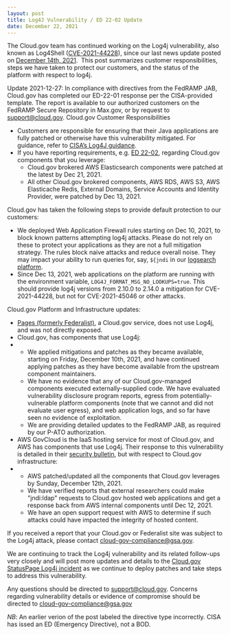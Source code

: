 ```yaml
---
layout: post
title: Log4J Vulnerability / ED 22-02 Update
date: December 22, 2021
---
```

The Cloud.gov team has continued working on the Log4j vulnerability, also known as Log4Shell ([CVE-2021-44228](https://nvd.nist.gov/vuln/detail/CVE-2021-44228)), since our last news update posted on [December 14th, 2021](https://www.cloud.gov/2021/12/14/log4j-buildpack-updates/).  This post summarizes customer responsibilities, steps we have taken to protect our customers, and the status of the platform with respect to log4j.

Update 2021-12-27: In compliance with directives from the FedRAMP JAB, Cloud.gov has completed our ED-22-01 response per the CISA-provided template. The report is available to our authorized customers on the FedRAMP Secure Repository in Max.gov, or by request to support@cloud.gov. 
Cloud.gov Customer Responsibilities

* Customers are responsible for ensuring that their Java applications are fully patched or otherwise have this vulnerability mitigated. For guidance, refer to [CISA’s Log4J guidance](https://www.cisa.gov/news-events/cybersecurity-advisories/aa21-356a).
* If you have reporting requirements, e.g. [ED 22-02](https://www.cisa.gov/emergency-directive-22-02), regarding Cloud.gov components that you leverage:
  * Cloud.gov brokered AWS Elasticsearch components were patched at the latest by Dec 21, 2021.
  * All other Cloud.gov brokered components, AWS RDS, AWS S3, AWS Elasticache Redis, External Domains, Service Accounts and Identity Provider, were patched by Dec 13, 2021.

Cloud.gov has taken the following steps to provide default protection to our customers:

* We deployed Web Application Firewall rules starting on Dec 10, 2021, to block known patterns attempting log4j attacks. Please do not rely on these to protect your applications as they are not a full mitigation strategy. The rules block naive attacks and reduce overall noise. They may impact your ability to run queries for, say, `${jndi` in our [logsearch platform](https://logs.fr.cloud.gov).
* Since Dec 13, 2021, web applications on the platform are running with the environment variable, `LOG4J_FORMAT_MSG_NO_LOOKUPS=true`. This should provide log4j versions from 2.10.0 to 2.14.0 a mitigation for CVE-2021-44228, but not for CVE-2021-45046 or other attacks.

Cloud.gov Platform and Infrastructure updates:

* [Pages (formerly Federalist)](https://pages.cloud.gov/), a Cloud.gov service, does not use Log4j, and was not directly exposed.
* Cloud.gov, has components that use Log4j:
* * We applied mitigations and patches as they became available, starting on Friday, December 10th, 2021, and have continued applying patches as they have become available from the upstream component maintainers.
  * We have no evidence that any of our Cloud.gov-managed components executed externally-supplied code. We have evaluated vulnerability disclosure program reports, egress from potentially-vulnerable platform components (note that we cannot and did not evaluate user egress), and web application logs, and so far have seen no evidence of exploitation.
  * We are providing detailed updates to the FedRAMP JAB, as required by our P-ATO authorization.
* AWS GovCloud is the IaaS hosting service for most of Cloud.gov, and AWS has components that use Log4j. Their response to this vulnerability is detailed in their [security bulletin](https://aws.amazon.com/security/security-bulletins/AWS-2021-006/), but with respect to Cloud.gov infrastructure:
* * AWS patched/updated all the components that Cloud.gov leverages by Sunday, December 12th, 2021.
  * We have verified reports that external researchers could make "jndi:ldap" requests to Cloud.gov hosted web applications and get a response back from AWS internal components until Dec 12, 2021.
  * We have an open support request with AWS to determine if such attacks could have impacted the integrity of hosted content.

If you received a report that your Cloud.gov or Federalist site was subject to the Log4j attack, please contact [cloud-gov-compliance@gsa.gov](mailto:cloud-gov-compliance@gsa.gov).

We are continuing to track the Log4j vulnerability and its related follow-ups very closely and will post more updates and details to the [Cloud.gov StatusPage Log4j incident](https://cloudgov.statuspage.io/incidents/hc60k5316r34) as we continue to deploy patches and take steps to address this vulnerability.

Any questions should be directed to [support@cloud.gov](mailto:support@cloud.gov). Concerns regarding vulnerability details or evidence of compromise should be directed to [cloud-gov-compliance@gsa.gov](mailto:cloud-gov-compliance@gsa.gov)

_NB_: An earlier verion of the post labeled the directive type incorrectly.
CISA has issed an ED (Emergency Directive), not a BOD. 
